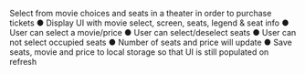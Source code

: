 Select from movie choices and seats in a theater in order to purchase tickets ● Display UI with movie select, screen, seats, legend & seat info ● User can select a movie/price ● User can select/deselect seats ● User can not select occupied seats ● Number of seats and price will update ● Save seats, movie and price to local storage so that UI is still populated on refresh
